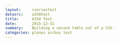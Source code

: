 ```yaml
---
layout:     cseriestest
datasrc:    a350test
title:      A350 Test
date:       2015-12-31
summary:    Building a second table out of a CSV.
categories: planes airbus test
---
```

